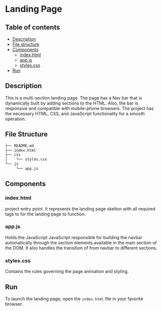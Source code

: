 # Landing Page

## Table of contents

- [Description](#description)
- [File structure](#file-structure)
- [Components](#components)
	- [index.html](#index.html)
	- [app.js](#app.js)
	- [styles.css](#styles.css)
- [Run](#run)

## Description

This is a multi-section landing page. The page has a Nav bar that is dynamically built by adding sections to the HTML. Also, the bar is responsive and compatible with mobile-phone browsers.  The project has the necessary HTML, CSS, and JavaScript functionality for a smooth operation.

## File Structure

```sh
├── README.md
├── index.html
├── css 
│    └── styles.css
└── js
     └── app.js
```

## Components

### index.html

project entry point. It represents the landing page skelton with all required tags to for the landing page to function.

### app.js

Holds the JavaScript JavaScript responsible for building the navbar automatically through the section elements available in the main section of the DOM. It also handles the transition of from navbar to different sections.

### styles.css

Contains the  rules governing the page animation and styling.

## Run 

To launch the landing page, open the `index.html` file in your favorite browser.